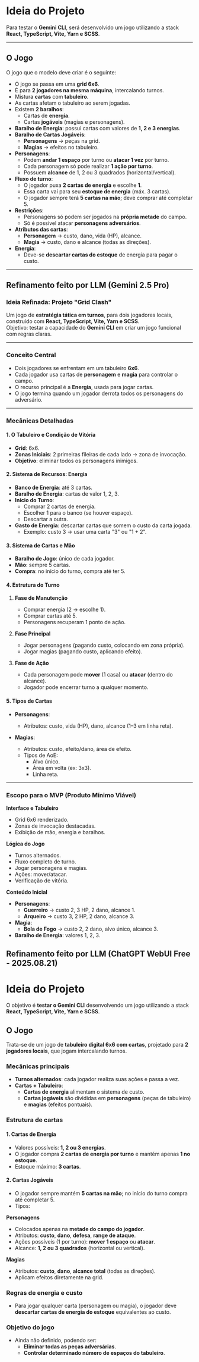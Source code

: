 # Ideia do Projeto

Para testar o **Gemini CLI**, será desenvolvido um jogo utilizando a stack **React, TypeScript, Vite, Yarn e SCSS**.

---

## O Jogo

O jogo que o modelo deve criar é o seguinte:

- O jogo se passa em uma **grid 6x6**.  
- É para **2 jogadores na mesma máquina**, intercalando turnos.  
- Mistura **cartas** com **tabuleiro**.  
- As cartas afetam o tabuleiro ao serem jogadas.  
- Existem **2 baralhos**:  
  - Cartas de **energia**.  
  - Cartas **jogáveis** (magias e personagens).  
- **Baralho de Energia**: possui cartas com valores de **1, 2 e 3 energias**.  
- **Baralho de Cartas Jogáveis**:  
  - **Personagens** → peças na grid.  
  - **Magias** → efeitos no tabuleiro.  
- **Personagens**:  
  - Podem **andar 1 espaço** por turno ou **atacar 1 vez** por turno.  
  - Cada personagem só pode realizar **1 ação por turno**.  
  - Possuem **alcance** de 1, 2 ou 3 quadrados (horizontal/vertical).  
- **Fluxo de turno**:  
  - O jogador puxa **2 cartas de energia** e escolhe **1**.  
  - Essa carta vai para seu **estoque de energia** (máx. 3 cartas).  
  - O jogador sempre terá **5 cartas na mão**; deve comprar até completar 5.  
- **Restrições**:  
  - Personagens só podem ser jogados na **própria metade** do campo.  
  - Só é possível atacar **personagens adversários**.  
- **Atributos das cartas**:  
  - **Personagem** → custo, dano, vida (HP), alcance.  
  - **Magia** → custo, dano e alcance (todas as direções).  
- **Energia**:  
  - Deve-se **descartar cartas do estoque** de energia para pagar o custo.  

---

## Refinamento feito por LLM (Gemini 2.5 Pro)

### Ideia Refinada: Projeto **"Grid Clash"**

Um jogo de **estratégia tática em turnos**, para dois jogadores locais, construído com **React, TypeScript, Vite, Yarn e SCSS**.  
Objetivo: testar a capacidade do **Gemini CLI** em criar um jogo funcional com regras claras.

---

### Conceito Central

- Dois jogadores se enfrentam em um tabuleiro **6x6**.  
- Cada jogador usa cartas de **personagem** e **magia** para controlar o campo.  
- O recurso principal é a **Energia**, usada para jogar cartas.  
- O jogo termina quando um jogador derrota todos os personagens do adversário.  

---

### Mecânicas Detalhadas

#### 1. O Tabuleiro e Condição de Vitória
- **Grid**: 6x6.  
- **Zonas Iniciais**: 2 primeiras fileiras de cada lado → zona de invocação.  
- **Objetivo**: eliminar todos os personagens inimigos.  

#### 2. Sistema de Recursos: Energia
- **Banco de Energia**: até 3 cartas.  
- **Baralho de Energia**: cartas de valor 1, 2, 3.  
- **Início do Turno**:  
  - Comprar 2 cartas de energia.  
  - Escolher 1 para o banco (se houver espaço).  
  - Descartar a outra.  
- **Gasto de Energia**: descartar cartas que somem o custo da carta jogada.  
  - Exemplo: custo 3 → usar uma carta "3" ou "1 + 2".  

#### 3. Sistema de Cartas e Mão
- **Baralho de Jogo**: único de cada jogador.  
- **Mão**: sempre 5 cartas.  
- **Compra**: no início do turno, compra até ter 5.  

#### 4. Estrutura do Turno
1. **Fase de Manutenção**  
   - Comprar energia (2 → escolhe 1).  
   - Comprar cartas até 5.  
   - Personagens recuperam 1 ponto de ação.  

2. **Fase Principal**  
   - Jogar personagens (pagando custo, colocando em zona própria).  
   - Jogar magias (pagando custo, aplicando efeito).  

3. **Fase de Ação**  
   - Cada personagem pode **mover** (1 casa) ou **atacar** (dentro do alcance).  
   - Jogador pode encerrar turno a qualquer momento.  

#### 5. Tipos de Cartas
- **Personagens**:  
  - Atributos: custo, vida (HP), dano, alcance (1–3 em linha reta).  

- **Magias**:  
  - Atributos: custo, efeito/dano, área de efeito.  
  - Tipos de AoE:  
    - Alvo único.  
    - Área em volta (ex: 3x3).  
    - Linha reta.  

---

### Escopo para o MVP (Produto Mínimo Viável)

**Interface e Tabuleiro**  
- Grid 6x6 renderizado.  
- Zonas de invocação destacadas.  
- Exibição de mão, energia e baralhos.  

**Lógica do Jogo**  
- Turnos alternados.  
- Fluxo completo de turno.  
- Jogar personagens e magias.  
- Ações: mover/atacar.  
- Verificação de vitória.  

**Conteúdo Inicial**  
- **Personagens**:  
  - **Guerreiro** → custo 2, 3 HP, 2 dano, alcance 1.  
  - **Arqueiro** → custo 3, 2 HP, 2 dano, alcance 3.  
- **Magia**:  
  - **Bola de Fogo** → custo 2, 2 dano, alvo único, alcance 3.  
- **Baralho de Energia**: valores 1, 2, 3.  

## Refinamento feito por LLM (ChatGPT WebUI Free - 2025.08.21)

# Ideia do Projeto  

O objetivo é **testar o Gemini CLI** desenvolvendo um jogo utilizando a stack **React, TypeScript, Vite, Yarn e SCSS**.  

## O Jogo  

Trata-se de um jogo de **tabuleiro digital 6x6 com cartas**, projetado para **2 jogadores locais**, que jogam intercalando turnos.  

### Mecânicas principais  

- **Turnos alternados**: cada jogador realiza suas ações e passa a vez.  
- **Cartas + Tabuleiro**:  
  - **Cartas de energia** alimentam o sistema de custo.  
  - **Cartas jogáveis** são divididas em **personagens** (peças de tabuleiro) e **magias** (efeitos pontuais).  

### Estrutura de cartas  

#### 1. Cartas de Energia  
- Valores possíveis: **1, 2 ou 3 energias**.  
- O jogador compra **2 cartas de energia por turno** e mantém apenas **1 no estoque**.  
- Estoque máximo: **3 cartas**.  

#### 2. Cartas Jogáveis  
- O jogador sempre mantém **5 cartas na mão**; no início do turno compra até completar 5.  
- Tipos:  

**Personagens**  
- Colocados apenas na **metade do campo do jogador**.  
- Atributos: **custo**, **dano**, **defesa**, **range de ataque**.  
- Ações possíveis (1 por turno): **mover 1 espaço** ou **atacar**.  
- Alcance: **1, 2 ou 3 quadrados** (horizontal ou vertical).  

**Magias**  
- Atributos: **custo**, **dano**, **alcance total** (todas as direções).  
- Aplicam efeitos diretamente na grid.  

### Regras de energia e custo  

- Para jogar qualquer carta (personagem ou magia), o jogador deve **descartar cartas de energia do estoque** equivalentes ao custo.  

### Objetivo do jogo  

- Ainda não definido, podendo ser:  
  - **Eliminar todas as peças adversárias**.  
  - **Controlar determinado número de espaços do tabuleiro**.  
